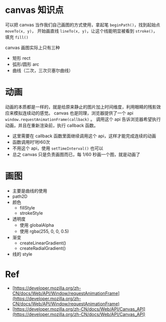 # canvas 知识点
可以把 canvas 当作我们自己画图的方式使用，拿起笔 `beginPath()`，找到起始点 `moveTo(x, y)`，
开始画直线 `lineTo(x, y)`，让这个线能明显被看到 `stroke()`，填充 `fill()`  
  
canvas 画图实际上只有三种
- 矩形 rect
- 弧形/圆形 arc
- 曲线（二次，三次贝塞尔曲线）

# 动画
动画的本质都是一样的，就是给原来静止的图片加上时间维度，利用眼睛的残影效应来模拟连续动的感觉。
canvas 也是同理，浏览器提供了一个 api `window.requestAnimationFrame(callback)` 。
调用这个 api 告诉浏览器希望执行动画，并且在重新渲染前，执行 callback 函数。
- 这里需要在 callback 函数里面继续调用这个 api，这样才能完成连续的动画
- 函数调用时1秒60次
- 不用这个 api，使用 `setTimeInterval()` 也可以
- 总之 canvas 只是负责画图而已，每 1/60 秒画一个图，就是动画了

# 画图

- 主要是曲线的使用
- path2D
- 颜色
	- fillStyle
	- strokeStyle
- 透明度
	- 使用 globalAlpha
	- 使用 rgba(255, 0, 0, 0.5)
- 渐变
	- createLinearGradient()
	- createRadialGradient()
- 线的 style


# Ref 
- [https://developer.mozilla.org/zh-CN/docs/Web/API/Window/requestAnimationFrame](https://developer.mozilla.org/zh-CN/docs/Web/API/Window/requestAnimationFrame)
- [https://developer.mozilla.org/zh-CN/docs/Web/API/Canvas_API](https://developer.mozilla.org/zh-CN/docs/Web/API/Canvas_API)